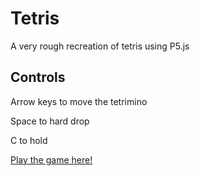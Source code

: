 # Tetris

A very rough recreation of tetris using P5.js

## Controls

Arrow keys to move the tetrimino

Space to hard drop

C to hold

[Play the game here!](https://madeyouloook.github.io/Tetris/)
